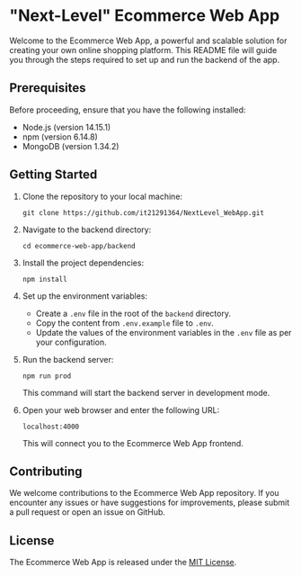 # "Next-Level" Ecommerce Web App

Welcome to the Ecommerce Web App, a powerful and scalable solution for creating your own online shopping platform. This README file will guide you through the steps required to set up and run the backend of the app.

## Prerequisites

Before proceeding, ensure that you have the following installed:

- Node.js (version 14.15.1)
- npm (version 6.14.8)
- MongoDB (version 1.34.2)

## Getting Started

1. Clone the repository to your local machine:

   ```shell
   git clone https://github.com/it21291364/NextLevel_WebApp.git
   ```

2. Navigate to the backend directory:

   ```shell
   cd ecommerce-web-app/backend
   ```

3. Install the project dependencies:

   ```shell
   npm install
   ```

4. Set up the environment variables:

   - Create a `.env` file in the root of the `backend` directory.
   - Copy the content from `.env.example` file to `.env`.
   - Update the values of the environment variables in the `.env` file as per your configuration.

5. Run the backend server:

   ```shell
   npm run prod
   ```

   This command will start the backend server in development mode.

6. Open your web browser and enter the following URL:

   ```
   localhost:4000
   ```

   This will connect you to the Ecommerce Web App frontend.

## Contributing

We welcome contributions to the Ecommerce Web App repository. If you encounter any issues or have suggestions for improvements, please submit a pull request or open an issue on GitHub.

## License

The Ecommerce Web App is released under the [MIT License](LICENSE).
